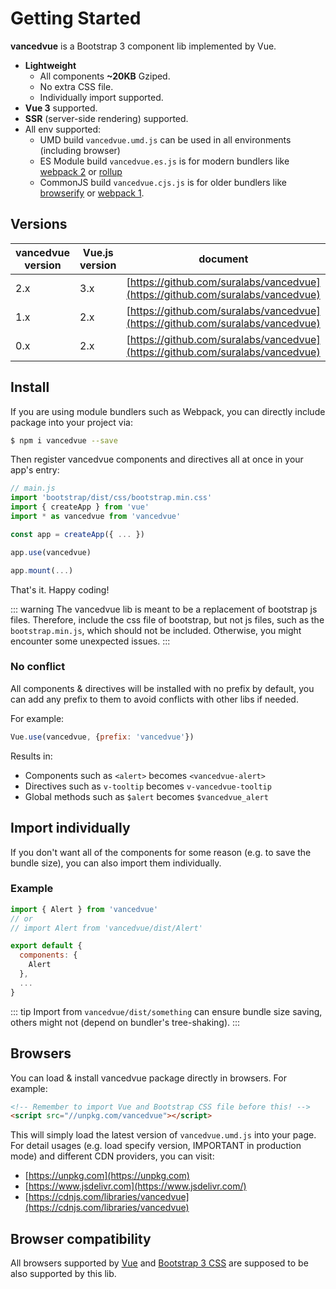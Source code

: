 # Getting Started

**vancedvue** is a Bootstrap 3 component lib implemented by Vue.

* **Lightweight**
  * All components **~20KB** Gziped.
  * No extra CSS file.
  * Individually import supported.
* **Vue 3** supported.
* **SSR** (server-side rendering) supported.
* All env supported:
  * UMD build `vancedvue.umd.js` can be used in all environments (including browser)
  * ES Module build `vancedvue.es.js` is for modern bundlers like [webpack 2](https://webpack.js.org) or [rollup](https://rollupjs.org)
  * CommonJS build `vancedvue.cjs.js` is for older bundlers like [browserify](http://browserify.org) or [webpack 1](https://webpack.github.io).

## Versions

| vancedvue version | Vue.js version | document                                               |
|-------------|----------------|--------------------------------------------------------|
| 2.x         | 3.x            | [https://github.com/suralabs/vancedvue](https://github.com/suralabs/vancedvue)       |
| 1.x         | 2.x            | [https://github.com/suralabs/vancedvue](https://github.com/suralabs/vancedvue) |
| 0.x         | 2.x            | [https://github.com/suralabs/vancedvue](https://github.com/suralabs/vancedvue) |

## Install

If you are using module bundlers such as Webpack, you can directly include package into your project via:

```bash
$ npm i vancedvue --save
```

Then register vancedvue components and directives all at once in your app's entry:

```javascript
// main.js
import 'bootstrap/dist/css/bootstrap.min.css'
import { createApp } from 'vue'
import * as vancedvue from 'vancedvue'

const app = createApp({ ... })

app.use(vancedvue)

app.mount(...)
```

That's it. Happy coding!

::: warning
The vancedvue lib is meant to be a replacement of bootstrap js files. Therefore, include the css file of bootstrap, but not js files, such as the `bootstrap.min.js`, which should not be included. Otherwise, you might encounter some unexpected issues.
:::

### No conflict

All components & directives will be installed with no prefix by default, you can add any prefix to them to avoid conflicts with other libs if needed.

For example:

```javascript
Vue.use(vancedvue, {prefix: 'vancedvue'})
```

Results in:

* Components such as `<alert>` becomes `<vancedvue-alert>`
* Directives such as `v-tooltip` becomes `v-vancedvue-tooltip`
* Global methods such as `$alert` becomes `$vancedvue_alert`

## Import individually

If you don't want all of the components for some reason (e.g. to save the bundle size), you can also import them individually.

### Example

```javascript
import { Alert } from 'vancedvue'
// or
// import Alert from 'vancedvue/dist/Alert'

export default {
  components: {
    Alert
  },
  ...
}
```

::: tip
Import from `vancedvue/dist/something` can ensure bundle size saving, others might not (depend on bundler's tree-shaking).
:::

## Browsers

You can load & install vancedvue package directly in browsers. For example:

```html
<!-- Remember to import Vue and Bootstrap CSS file before this! -->
<script src="//unpkg.com/vancedvue"></script>
```

This will simply load the latest version of `vancedvue.umd.js` into your page. For detail usages (e.g. load specify version, IMPORTANT in production mode) and different CDN providers, you can visit:

* [https://unpkg.com](https://unpkg.com)
* [https://www.jsdelivr.com](https://www.jsdelivr.com/)
* [https://cdnjs.com/libraries/vancedvue](https://cdnjs.com/libraries/vancedvue)

## Browser compatibility

All browsers supported by [Vue](https://github.com/vuejs/vue-next) and [Bootstrap 3 CSS](https://github.com/twbs/bootstrap) are supposed to be also supported by this lib.
